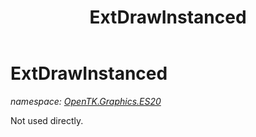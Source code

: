﻿---
title: ExtDrawInstanced
---

# ExtDrawInstanced
_namespace: [OpenTK.Graphics.ES20](N-OpenTK.Graphics.ES20.html)_

Not used directly.




